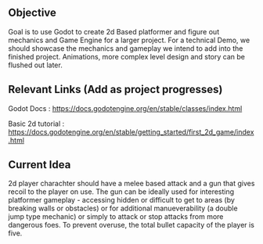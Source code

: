 ## Objective
Goal is to use Godot to create 2d Based platformer and figure out mechanics and Game Engine for a larger project.
For a technical Demo, we should showcase the mechanics and gameplay we intend to add into the finished project. 
Animations, more complex level design and story can be flushed out later.

## Relevant Links (Add as project progresses)
Godot Docs : https://docs.godotengine.org/en/stable/classes/index.html

Basic 2d tutorial : https://docs.godotengine.org/en/stable/getting_started/first_2d_game/index.html

## Current Idea
2d player charachter should have a melee based attack and a gun that gives recoil to the player on use. The gun can be ideally used 
for interesting platformer gameplay - accessing hidden or difficult to get to areas (by breaking walls or obstacles) or for additional manueverability (a double jump type mechanic)
or simply to attack or stop attacks from more dangerous foes. To prevent overuse, the total bullet capacity of the player is five.

## 
